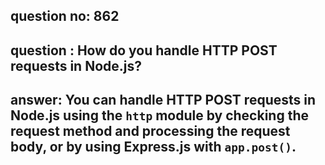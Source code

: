 
      
## question no: 862

## question : How do you handle HTTP POST requests in Node.js?

## answer: You can handle HTTP POST requests in Node.js using the `http` module by checking the request method and processing the request body, or by using Express.js with `app.post()`.
      